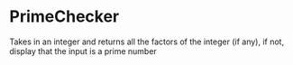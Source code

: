 # PrimeChecker
Takes in an integer and returns all the factors of the integer (if any), if not, display that the input is a prime number
